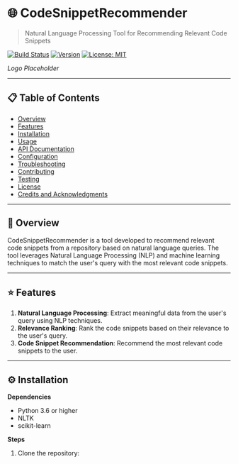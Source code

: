 # 🌐 CodeSnippetRecommender
> Natural Language Processing Tool for Recommending Relevant Code Snippets

[![Build Status](https://img.shields.io/badge/build-passing-brightgreen.svg?style=flat)](https://github.com/yourname/CodeSnippetRecommender)
[![Version](https://img.shields.io/badge/version-1.0.0-blue.svg?cacheSeconds=2592000)](https://github.com/yourname/CodeSnippetRecommender)
[![License: MIT](https://img.shields.io/badge/License-MIT-yellow.svg)](https://github.com/yourname/CodeSnippetRecommender/blob/master/LICENSE)

*Logo Placeholder*

---

## 📋 Table of Contents

- [Overview](#overview)
- [Features](#features)
- [Installation](#installation)
- [Usage](#usage)
- [API Documentation](#api-documentation)
- [Configuration](#configuration)
- [Troubleshooting](#troubleshooting)
- [Contributing](#contributing)
- [Testing](#testing)
- [License](#license)
- [Credits and Acknowledgments](#credits-and-acknowledgments)

---

## 🚀 Overview

CodeSnippetRecommender is a tool developed to recommend relevant code snippets from a repository based on natural language queries. The tool leverages Natural Language Processing (NLP) and machine learning techniques to match the user's query with the most relevant code snippets.

---

## ⭐ Features

1. **Natural Language Processing**: Extract meaningful data from the user's query using NLP techniques.
2. **Relevance Ranking**: Rank the code snippets based on their relevance to the user's query.
3. **Code Snippet Recommendation**: Recommend the most relevant code snippets to the user.

---

## ⚙️ Installation

**Dependencies**

- Python 3.6 or higher
- NLTK
- scikit-learn

**Steps**

1. Clone the repository: